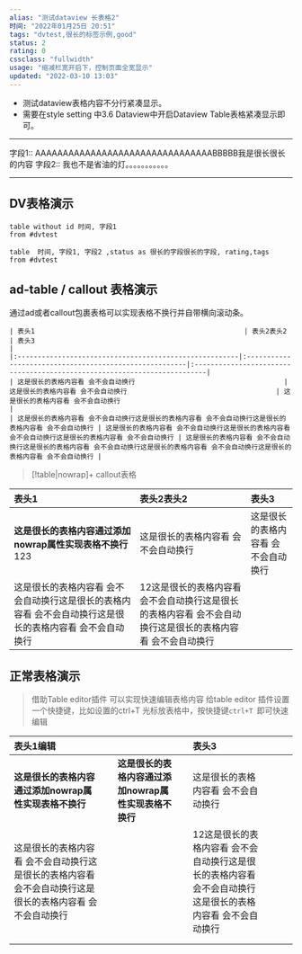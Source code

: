 ```yaml
---
alias: "测试dataview 长表格2"
时间: "2022年01月25日 20:51"
tags: "dvtest,很长的标签示例,good"
status: 2
rating: 0
cssclass: "fullwidth"
usage: "缩减栏宽开启下，控制页面全宽显示"
updated: "2022-03-10 13:03"
---
```

- 测试dataview表格内容不分行紧凑显示。
- 需要在style setting 中3.6 Dataview中开启Dataview Table表格紧凑显示即可。

---
字段1:: AAAAAAAAAAAAAAAAAAAAAAAAAAAAAAAABBBBB我是很长很长的内容
字段2:: 我也不是省油的灯。。。。。。。。。。。

---

## DV表格演示

```dataview
table without id 时间, 字段1
from #dvtest
```

```dataview
table  时间, 字段1, 字段2 ,status as 很长的字段很长的字段, rating,tags
from #dvtest
```


## ad-table / callout 表格演示
通过ad或者callout包裹表格可以实现表格不换行并自带横向滚动条。
```ad-note
| 表头1                                                    | 表头2表头2                                                 | 表头3                                                                      |
|:-------------------------------------------------------|:-------------------------------------------------------|:-------------------------------------------------------------------------|
| 这是很长的表格内容看 会不会自动换行                                     | 这是很长的表格内容看 会不会自动换行                                     | 这是很长的表格内容看 会不会自动换行                                                       |
| 这是很长的表格内容看 会不会自动换行这是很长的表格内容看 会不会自动换行这是很长的表格内容看 会不会自动换行 | 这是很长的表格内容看 会不会自动换行这是很长的表格内容看 会不会自动换行这是很长的表格内容看 会不会自动换行 | 这是很长的表格内容看 会不会自动换行这是很长的表格内容看 会不会自动换行这是很长的表格内容看 会不会自动换行这是很长的表格内容看 会不会自动换行 |

```


> [!table|nowrap]+ callout表格
> 
| 表头1       | 表头2表头2           | 表头3                      |
|:-------------------------------------------------------|:-------------------------------------------------------|:-------------------------------------------------------------------------|
|**这是很长的表格内容通过添加nowrap属性实现表格不换行** 123|这是很长的表格内容看 会不会自动换行| 这是很长的表格内容看 会不会自动换行                                                       |
|这是很长的表格内容看 会不会自动换行这是很长的表格内容看 会不会自动换行这是很长的表格内容看 会不会自动换行|12这是很长的表格内容看 会不会自动换行这是很长的表格内容看 会不会自动换行这是很长的表格内容看 会不会自动换行| | 


## 正常表格演示
> 借助Table editor插件 可以实现快速编辑表格内容
> 给table editor 插件设置一个快捷键，比如设置的ctrl+T 
> 光标放表格中，按快捷键`ctrl+T `即可快速编辑

| 表头1编辑 |  |  |  | 表头3 |  |  |  |
| :--- | ---- | ---- | ---- | :--- | ---- | ---- | ---- |
| **这是很长的表格内容通过添加nowrap属性实现表格不换行** |  | **这是很长的表格内容通过添加nowrap属性实现表格不换行** |  | 这是很长的表格内容看 会不会自动换行 |  |  |  |
| 这是很长的表格内容看 会不会自动换行这是很长的表格内容看 会不会自动换行这是很长的表格内容看 会不会自动换行 |  |  |  | 12这是很长的表格内容看 会不会自动换行这是很长的表格内容看 会不会自动换行这是很长的表格内容看 会不会自动换行 |  |  |  |
|  |  |  |  |  |  |  |  |
|  |  |  |  |  |  |  |  |

 